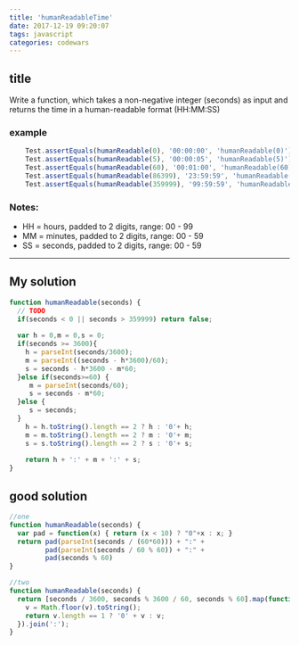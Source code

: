 ```yaml
---
title: 'humanReadableTime'
date: 2017-12-19 09:20:07
tags: javascript
categories: codewars
---
```

## title
Write a function, which takes a non-negative integer (seconds) as input and returns the time in a human-readable format (HH:MM:SS)

### example
```javascript
    Test.assertEquals(humanReadable(0), '00:00:00', 'humanReadable(0)');
    Test.assertEquals(humanReadable(5), '00:00:05', 'humanReadable(5)');
    Test.assertEquals(humanReadable(60), '00:01:00', 'humanReadable(60)');
    Test.assertEquals(humanReadable(86399), '23:59:59', 'humanReadable(86399)');
    Test.assertEquals(humanReadable(359999), '99:59:59', 'humanReadable(359999)');
```
### Notes:
- HH = hours, padded to 2 digits, range: 00 - 99
- MM = minutes, padded to 2 digits, range: 00 - 59
- SS = seconds, padded to 2 digits, range: 00 - 59
---
## My solution 

```javascript
function humanReadable(seconds) {
  // TODO
  if(seconds < 0 || seconds > 359999) return false;
  
  var h = 0,m = 0,s = 0;
  if(seconds >= 3600){
    h = parseInt(seconds/3600);
    m = parseInt((seconds - h*3600)/60);
    s = seconds - h*3600 - m*60;
  }else if(seconds>=60) {
     m = parseInt(seconds/60);
     s = seconds - m*60;
  }else {
     s = seconds;
  }
    h = h.toString().length == 2 ? h : '0'+ h;
    m = m.toString().length == 2 ? m : '0'+ m;
    s = s.toString().length == 2 ? s : '0'+ s;
    
    return h + ':' + m + ':' + s;
}
```


## good solution

```javascript
//one
function humanReadable(seconds) {
  var pad = function(x) { return (x < 10) ? "0"+x : x; }
  return pad(parseInt(seconds / (60*60))) + ":" +
         pad(parseInt(seconds / 60 % 60)) + ":" +
         pad(seconds % 60)
}

//two
function humanReadable(seconds) {
  return [seconds / 3600, seconds % 3600 / 60, seconds % 60].map(function(v) {
    v = Math.floor(v).toString();
    return v.length == 1 ? '0' + v : v;
  }).join(':');
}

```